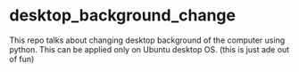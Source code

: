 # desktop_background_change
This repo talks about changing desktop background of the computer using python. This can be applied only on Ubuntu desktop OS.
(this is just ade out of fun)

